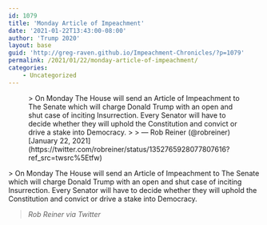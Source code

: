 ```yaml
---
id: 1079
title: 'Monday Article of Impeachment'
date: '2021-01-22T13:43:00-08:00'
author: 'Trump 2020'
layout: base
guid: 'http://greg-raven.github.io/Impeachment-Chronicles/?p=1079'
permalink: /2021/01/22/monday-article-of-impeachment/
categories:
    - Uncategorized
---
```


<figure class="wp-block-embed is-type-rich is-provider-twitter wp-block-embed-twitter"><div class="wp-block-embed__wrapper">> On Monday The House will send an Article of Impeachment to The Senate which will charge Donald Trump with an open and shut case of inciting Insurrection. Every Senator will have to decide whether they will uphold the Constitution and convict or drive a stake into Democracy.
> 
> — Rob Reiner (@robreiner) [January 22, 2021](https://twitter.com/robreiner/status/1352765928077807616?ref_src=twsrc%5Etfw)

<script async="" charset="utf-8" src="https://platform.twitter.com/widgets.js"></script></div></figure>> On Monday The House will send an Article of Impeachment to The Senate which will charge Donald Trump with an open and shut case of inciting Insurrection. Every Senator will have to decide whether they will uphold the Constitution and convict or drive a stake into Democracy.
> 
> <cite>Rob Reiner via Twitter</cite>